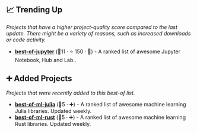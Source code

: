 ## 📈 Trending Up

_Projects that have a higher project-quality score compared to the last update. There might be a variety of reasons, such as increased downloads or code activity._

- <b><a href="https://github.com/ml-tooling/best-of-jupyter">best-of-jupyter</a></b> (🥈11 ·  ⭐ 150 · 🐣) - A ranked list of awesome Jupyter Notebook, Hub and Lab.. <code><img src="https://www.python.org/static/favicon.ico" style="display:inline;" width="13" height="13"></code>

## ➕ Added Projects

_Projects that were recently added to this best-of list._

- <b><a href="https://github.com/e-tony/best-of-ml-julia">best-of-ml-julia</a></b> (🥉5 · ➕) - A ranked list of awesome machine learning Julia libraries. Updated weekly.
- <b><a href="https://github.com/e-tony/best-of-ml-rust">best-of-ml-rust</a></b> (🥉5 · ➕) - A ranked list of awesome machine learning Rust libraries. Updated weekly.

